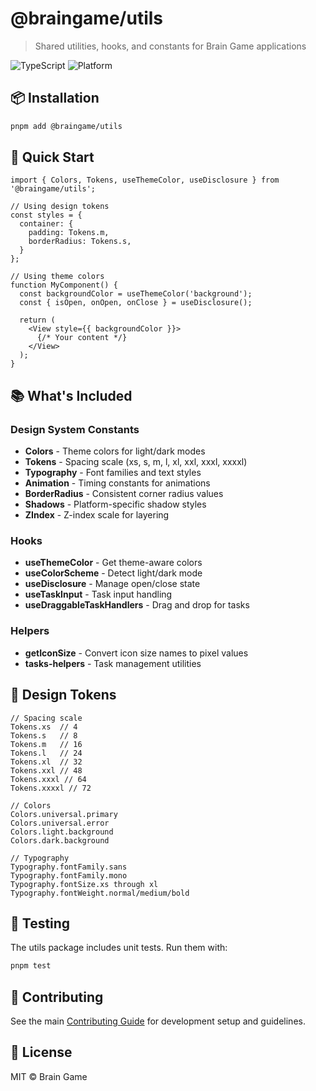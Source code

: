 # @braingame/utils

> Shared utilities, hooks, and constants for Brain Game applications

![TypeScript](https://img.shields.io/badge/TypeScript-100%25-3178c6?style=flat-square&logo=typescript)
![Platform](https://img.shields.io/badge/platform-iOS%20%7C%20Android%20%7C%20Web-lightgrey?style=flat-square)

## 📦 Installation

```bash
pnpm add @braingame/utils
```

## 🚀 Quick Start

```tsx
import { Colors, Tokens, useThemeColor, useDisclosure } from '@braingame/utils';

// Using design tokens
const styles = {
  container: {
    padding: Tokens.m,
    borderRadius: Tokens.s,
  }
};

// Using theme colors
function MyComponent() {
  const backgroundColor = useThemeColor('background');
  const { isOpen, onOpen, onClose } = useDisclosure();
  
  return (
    <View style={{ backgroundColor }}>
      {/* Your content */}
    </View>
  );
}
```

## 📚 What's Included

### Design System Constants
- **Colors** - Theme colors for light/dark modes
- **Tokens** - Spacing scale (xs, s, m, l, xl, xxl, xxxl, xxxxl)
- **Typography** - Font families and text styles
- **Animation** - Timing constants for animations
- **BorderRadius** - Consistent corner radius values
- **Shadows** - Platform-specific shadow styles
- **ZIndex** - Z-index scale for layering

### Hooks
- **useThemeColor** - Get theme-aware colors
- **useColorScheme** - Detect light/dark mode
- **useDisclosure** - Manage open/close state
- **useTaskInput** - Task input handling
- **useDraggableTaskHandlers** - Drag and drop for tasks

### Helpers
- **getIconSize** - Convert icon size names to pixel values
- **tasks-helpers** - Task management utilities

## 🎨 Design Tokens

```tsx
// Spacing scale
Tokens.xs  // 4
Tokens.s   // 8
Tokens.m   // 16
Tokens.l   // 24
Tokens.xl  // 32
Tokens.xxl // 48
Tokens.xxxl // 64
Tokens.xxxxl // 72

// Colors
Colors.universal.primary
Colors.universal.error
Colors.light.background
Colors.dark.background

// Typography
Typography.fontFamily.sans
Typography.fontFamily.mono
Typography.fontSize.xs through xl
Typography.fontWeight.normal/medium/bold
```

## 🧪 Testing

The utils package includes unit tests. Run them with:

```bash
pnpm test
```

## 🤝 Contributing

See the main [Contributing Guide](../../.github/CONTRIBUTING.md) for development setup and guidelines.

## 📄 License

MIT © Brain Game